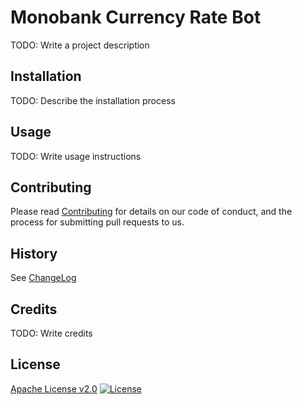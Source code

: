 # Monobank Currency Rate Bot

TODO: Write a project description

## Installation

TODO: Describe the installation process

## Usage

TODO: Write usage instructions

## Contributing

Please read [Contributing](contributing.md) for details on our code of conduct, and the process for submitting pull requests to us.

## History

See [ChangeLog](changelog.md)

## Credits

TODO: Write credits

## License

[Apache License v2.0](LICENSE)
[![License](https://img.shields.io/badge/license-Apache%202.0-blue.svg?style=flat)](http://www.apache.org/licenses/LICENSE-2.0.html)
